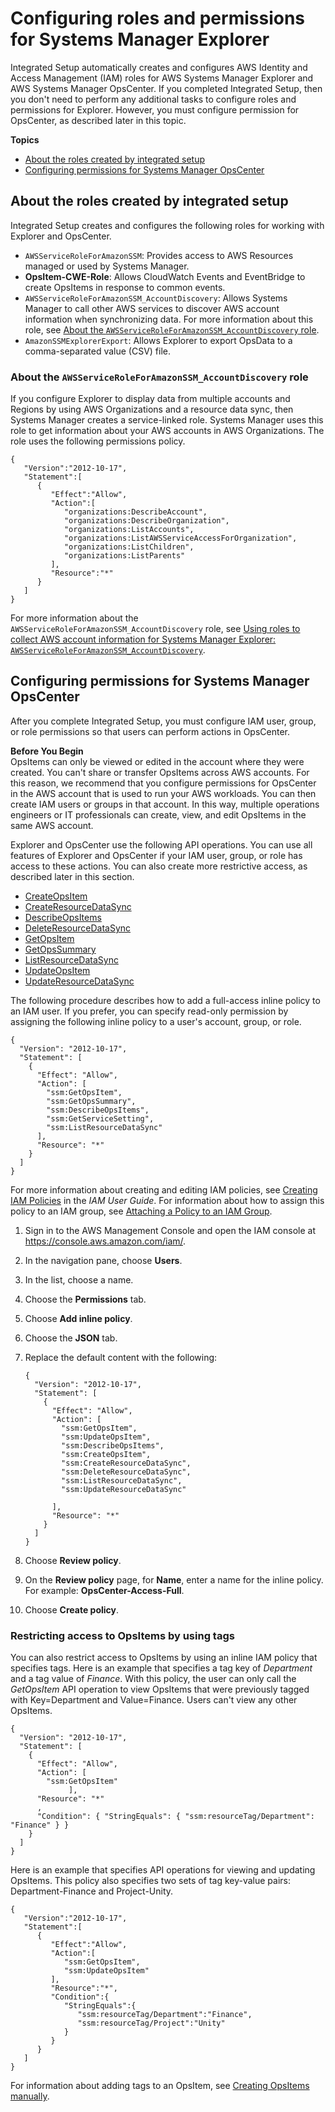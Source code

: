 # Configuring roles and permissions for Systems Manager Explorer<a name="Explorer-setup-permissions"></a>

Integrated Setup automatically creates and configures AWS Identity and Access Management \(IAM\) roles for AWS Systems Manager Explorer and AWS Systems Manager OpsCenter\. If you completed Integrated Setup, then you don't need to perform any additional tasks to configure roles and permissions for Explorer\. However, you must configure permission for OpsCenter, as described later in this topic\.

**Topics**
+ [About the roles created by integrated setup](#Explorer-setup-permissions-about)
+ [Configuring permissions for Systems Manager OpsCenter](#Explorer-getting-started-user-permissions)

## About the roles created by integrated setup<a name="Explorer-setup-permissions-about"></a>

Integrated Setup creates and configures the following roles for working with Explorer and OpsCenter\.
+ `AWSServiceRoleForAmazonSSM`: Provides access to AWS Resources managed or used by Systems Manager\.
+ **OpsItem\-CWE\-Role**: Allows CloudWatch Events and EventBridge to create OpsItems in response to common events\.
+ `AWSServiceRoleForAmazonSSM_AccountDiscovery`: Allows Systems Manager to call other AWS services to discover AWS account information when synchronizing data\. For more information about this role, see [About the `AWSServiceRoleForAmazonSSM_AccountDiscovery` role](#Explorer-service-role-details)\.
+ `AmazonSSMExplorerExport`: Allows Explorer to export OpsData to a comma\-separated value \(CSV\) file\.

### About the `AWSServiceRoleForAmazonSSM_AccountDiscovery` role<a name="Explorer-service-role-details"></a>

If you configure Explorer to display data from multiple accounts and Regions by using AWS Organizations and a resource data sync, then Systems Manager creates a service\-linked role\. Systems Manager uses this role to get information about your AWS accounts in AWS Organizations\. The role uses the following permissions policy\.

```
{
   "Version":"2012-10-17",
   "Statement":[
      {
         "Effect":"Allow",
         "Action":[
            "organizations:DescribeAccount",
            "organizations:DescribeOrganization",
            "organizations:ListAccounts",
            "organizations:ListAWSServiceAccessForOrganization",
            "organizations:ListChildren",
            "organizations:ListParents"
         ],
         "Resource":"*"
      }
   ]
}
```

For more information about the `AWSServiceRoleForAmazonSSM_AccountDiscovery` role, see [Using roles to collect AWS account information for Systems Manager Explorer: `AWSServiceRoleForAmazonSSM_AccountDiscovery`](using-service-linked-roles-service-action-2.md)\.

## Configuring permissions for Systems Manager OpsCenter<a name="Explorer-getting-started-user-permissions"></a>

After you complete Integrated Setup, you must configure IAM user, group, or role permissions so that users can perform actions in OpsCenter\.

**Before You Begin**  
OpsItems can only be viewed or edited in the account where they were created\. You can't share or transfer OpsItems across AWS accounts\. For this reason, we recommend that you configure permissions for OpsCenter in the AWS account that is used to run your AWS workloads\. You can then create IAM users or groups in that account\. In this way, multiple operations engineers or IT professionals can create, view, and edit OpsItems in the same AWS account\.

Explorer and OpsCenter use the following API operations\. You can use all features of Explorer and OpsCenter if your IAM user, group, or role has access to these actions\. You can also create more restrictive access, as described later in this section\.
+  [CreateOpsItem](https://docs.aws.amazon.com/systems-manager/latest/APIReference/API_CreateOpsItem.html) 
+  [CreateResourceDataSync](https://docs.aws.amazon.com/systems-manager/latest/APIReference/API_CreateResourceDataSync.html) 
+  [DescribeOpsItems](https://docs.aws.amazon.com/systems-manager/latest/APIReference/API_DescribeOpsItems.html) 
+  [DeleteResourceDataSync](https://docs.aws.amazon.com/systems-manager/latest/APIReference/API_DeleteResourceDataSync.html) 
+  [GetOpsItem](https://docs.aws.amazon.com/systems-manager/latest/APIReference/API_GetOpsItem.html) 
+  [GetOpsSummary](https://docs.aws.amazon.com/systems-manager/latest/APIReference/API_GetOpsSummary.html) 
+  [ListResourceDataSync](https://docs.aws.amazon.com/systems-manager/latest/APIReference/API_ListResourceDataSync.html) 
+  [UpdateOpsItem](https://docs.aws.amazon.com/systems-manager/latest/APIReference/API_UpdateOpsItem.html) 
+  [UpdateResourceDataSync](https://docs.aws.amazon.com/systems-manager/latest/APIReference/API_UpdateResourceDataSync.html) 

The following procedure describes how to add a full\-access inline policy to an IAM user\. If you prefer, you can specify read\-only permission by assigning the following inline policy to a user's account, group, or role\.

```
{
  "Version": "2012-10-17",
  "Statement": [
    {
      "Effect": "Allow",
      "Action": [
        "ssm:GetOpsItem",
        "ssm:GetOpsSummary",
        "ssm:DescribeOpsItems",
        "ssm:GetServiceSetting",
        "ssm:ListResourceDataSync"
      ],
      "Resource": "*"
    }
  ]
}
```

For more information about creating and editing IAM policies, see [Creating IAM Policies](https://docs.aws.amazon.com/IAM/latest/UserGuide/access_policies_create.html) in the *IAM User Guide*\. For information about how to assign this policy to an IAM group, see [Attaching a Policy to an IAM Group](https://docs.aws.amazon.com/IAM/latest/UserGuide/id_groups_manage_attach-policy.html)\. 

1. Sign in to the AWS Management Console and open the IAM console at [https://console\.aws\.amazon\.com/iam/](https://console.aws.amazon.com/iam/)\.

1. In the navigation pane, choose **Users**\.

1. In the list, choose a name\.

1. Choose the **Permissions** tab\.

1. Choose **Add inline policy**\. 

1. Choose the **JSON** tab\.

1. Replace the default content with the following:

   ```
   {
     "Version": "2012-10-17",
     "Statement": [
       {
         "Effect": "Allow",
         "Action": [
           "ssm:GetOpsItem",
           "ssm:UpdateOpsItem",
           "ssm:DescribeOpsItems",
           "ssm:CreateOpsItem",
           "ssm:CreateResourceDataSync",
           "ssm:DeleteResourceDataSync",
           "ssm:ListResourceDataSync",
           "ssm:UpdateResourceDataSync"
   
         ],
         "Resource": "*"
       }
     ]
   }
   ```

1. Choose **Review policy**\.

1. On the **Review policy** page, for **Name**, enter a name for the inline policy\. For example: **OpsCenter\-Access\-Full**\.

1. Choose **Create policy**\.

### Restricting access to OpsItems by using tags<a name="OpsCenter-getting-started-user-permissions-tags"></a>

You can also restrict access to OpsItems by using an inline IAM policy that specifies tags\. Here is an example that specifies a tag key of *Department* and a tag value of *Finance*\. With this policy, the user can only call the *GetOpsItem* API operation to view OpsItems that were previously tagged with Key=Department and Value=Finance\. Users can't view any other OpsItems\.

```
{
  "Version": "2012-10-17",
  "Statement": [
    {
      "Effect": "Allow",
      "Action": [
        "ssm:GetOpsItem"
             ],
      "Resource": "*"
      ,
      "Condition": { "StringEquals": { "ssm:resourceTag/Department": "Finance" } }
    }
  ]
}
```

Here is an example that specifies API operations for viewing and updating OpsItems\. This policy also specifies two sets of tag key\-value pairs: Department\-Finance and Project\-Unity\.

```
{
   "Version":"2012-10-17",
   "Statement":[
      {
         "Effect":"Allow",
         "Action":[
            "ssm:GetOpsItem",
            "ssm:UpdateOpsItem"
         ],
         "Resource":"*",
         "Condition":{
            "StringEquals":{
               "ssm:resourceTag/Department":"Finance",
               "ssm:resourceTag/Project":"Unity"
            }
         }
      }
   ]
}
```

For information about adding tags to an OpsItem, see [Creating OpsItems manually](OpsCenter-manually-create-OpsItems.md)\.